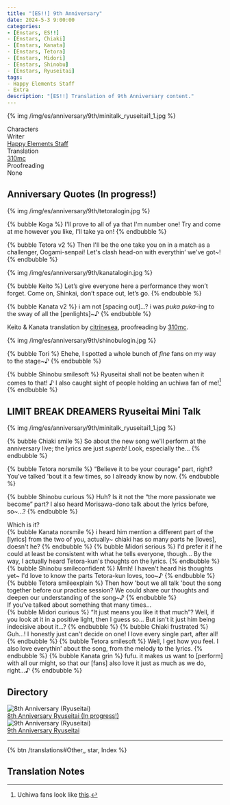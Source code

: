 ```yaml
---
title: "[ES!!] 9th Anniversary"
date: 2024-5-3 9:00:00
categories:
- [Enstars, ES!!]
- [Enstars, Chiaki]
- [Enstars, Kanata]
- [Enstars, Tetora]
- [Enstars, Midori]
- [Enstars, Shinobu]
- [Enstars, Ryuseitai]
tags:
- Happy Elements Staff
- Extra
description: "[ES!!] Translation of 9th Anniversary content."
---
```


{% img /img/es/anniversary/9th/minitalk_ryuseitai1_1.jpg %}

<div class="three-wrapper" style="--storyColor:#5ac189;--storyColor-rgb:90,193,137;--storyColor-h:147.4;--storyColor-s:45.4%;--storyColor-l:55.5%;">
    <div class="info-area">
        <div class="info">
            <div class="info-item characters">
                <div class="label">
                    Characters
                </div>
                <div class="value">
                <a href="/categories/Enstars/Tetora" character="Tetora"></a>
                <a href="/categories/Enstars/Midori" character="Midori"></a>
                <a href="/categories/Enstars/Shinobu" character="Shinobu"></a>
                <a href="/categories/Enstars/Chiaki" character="Chiaki"></a>
                <a href="/categories/Enstars/Kanata" character="Kanata"></a>
                </div>
            </div>
            <div class="info-item one">
                <div class="label">
                    Writer
                </div>
                <div class="value">
                    <a href="/tags/Happy-Elements-Staff/">Happy Elements Staff</a>
                </div>
            </div>
            <div class="info-item two">
                <div class="label">
                    Translation
                </div>
                <div class="value">
                    <a href="/about">310mc</a>
                </div>
            </div>
            <div class="info-item three">
                <div class="label">
                   Proofreading
                </div>
                <div class="value">
                  None
                </div>
            </div>
        </div>
    </div>
</div>

<!-- more -->

## Anniversary Quotes (In progress!)

{% img /img/es/anniversary/9th/tetoralogin.jpg %}

{% bubble Koga %}
I'll prove to all of ya that I'm number one! Try and come at me however you like, I'll take ya on!
{% endbubble %}

{% bubble Tetora v2 %}
Then I'll be the one take you on in a match as a challenger, Oogami-senpai! Let's clash head-on with everythin’ we've got~!
{% endbubble %}

{% img /img/es/anniversary/9th/kanatalogin.jpg %}

{% bubble Keito %}
Let’s give everyone here a performance they won’t forget. Come on, Shinkai, don’t space out, let’s go.
{% endbubble %}

{% bubble Kanata v2 %}
i am not [spacing out]…? i was <em>puka puka</em>-ing to the sway of all the [penlights]~♪
{% endbubble %}

Keito & Kanata translation by <a href="https://citrinesea.github.io/main-sections/translations/other/9thanni.html" target="_blank">citrinesea</a>, proofreading by <a href="/about">310mc</a>.

{% img /img/es/anniversary/9th/shinobulogin.jpg %}

{% bubble Tori %}
Ehehe, I spotted a whole bunch of *fine* fans on my way to the stage~♪
{% endbubble %}

{% bubble Shinobu smilesoft %}
Ryuseitai shall not be beaten when it comes to that! ♪ I also caught sight of people holding an uchiwa fan of me![^1]
{% endbubble %}

## LIMIT BREAK DREAMERS Ryuseitai Mini Talk

{% img /img/es/anniversary/9th/minitalk_ryuseitai1_1.jpg %}

{% bubble Chiaki smile %}
So about the new song we'll perform at the anniversary live; the lyrics are just *superb!* Look, especially the…
{% endbubble %}

{% bubble Tetora norsmile %}
“Believe it to be your courage” part, right? You've talked 'bout it a few times, so I already know by now.
{% endbubble %}

{% bubble Shinobu curious %}
Huh? Is it not the “the more passionate we become” part? I also heard Morisawa-dono talk about the lyrics before, so~…?
{% endbubble %}

<div class="minitalk" character="Anzu">
    <div class="minitalk-option">
        <div class="minitalk-option_header">
            Which is it?
        </div>
        <div class="minitalk-option_content">
        {% bubble Kanata norsmile %}
        i heard him mention a different part of the [lyrics] from the two of you, actually~ chiaki has so many parts he [loves], doesn't he?
        {% endbubble %}
        {% bubble Midori serious %}
        I'd prefer it if he could at least be consistent with what he tells everyone, though… By the way, I actually heard Tetora-kun's thoughts on the lyrics.
        {% endbubble %}
        {% bubble Shinobu smileconfident %}
        Mmh! I haven't heard his thoughts yet~ I'd love to know the parts Tetora-kun loves, too~♪
        {% endbubble %}
        {% bubble Tetora smileexplain %}
        Then how 'bout we all talk 'bout the song together before our practice session? We could share our thoughts and deepen our understanding of the song~♪
        {% endbubble %}
        </div>
    </div>
    <div class="minitalk-option">
        <div class="minitalk-option_header">
            If you've talked about something that many times…
        </div>
        <div class="minitalk-option_content">
        {% bubble Midori curious %}
        “It just means you like it that much”? Well, if you look at it in a positive light, then I guess so… But isn't it just him being indecisive about it…?
        {% endbubble %}
        {% bubble Chiaki frustrated %}
        Guh…! I honestly just can't decide on one! I love every single part, after all!
        {% endbubble %}
        {% bubble Tetora smilesoft %}
        Well, I get how you feel. I also love everythin' about the song, from the melody to the lyrics.
        {% endbubble %}
        {% bubble Kanata grin %}
        fufu. it makes us want to [perform] with all our might, so that our [fans] also love it just as much as we do, right…♪
        {% endbubble %}
        </div>
    </div>
</div>

## Directory

<div class="stories">
    <div class="story">
    <div class="thumbimage">
        <img
            src="/img/banner/8thanniversary.jpg"
            alt="8th Anniversary (Ryuseitai)"
        />
    </div>
    <a href="/anniversary/8th" class="storyName" target="_blank">
        <span>8th Anniversary Ryuseitai (In progress!)</span>
        <span class="read"></span>
    </a>
    </div>
    <div class="story">
    <div class="thumbimage">
        <img
            src="/img/banner/9thanniversary.jpg"
            alt="9th Anniversary (Ryuseitai)"
        />
    </div>
    <a href="/anniversary/9th" class="storyName" target="_blank">
        <span>9th Anniversary Ryuseitai</span>
        <span class="read"></span>
    </a>
    </div>
</div>

<hr>

<div toc>{% btn /translations#Other,, star, Index %}</div>

## Translation Notes

[^1]: Uchiwa fans look like <a href="https://simple.wikipedia.org/wiki/Uchiwa" target="_blank">this</a>.